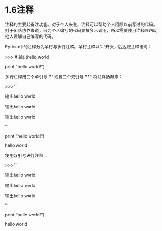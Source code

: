 # 1.6注释

注释的主要起备注功能。对于个人来说，注释可以帮助个人回顾以前写过的代码。对于团队协作来说，因为个人编写的代码要被多人调用，所以需要使用注释来帮助他人理解自己编写的代码。

Python中的注释分为单行与多行注释。单行注释以”\#”开头，后边跟注释语句：

\>\>\> \# 输出hello world

print("hello world!")

多行注释用三个单引号 **'''** 或者三个双引号 **"""** 将注释括起来：

\>\>\>’’’

输出hello world

输出hello world

输出hello world

‘’’

print(“hello world!”)

hello world

使用双引号进行注释：

\>\>\>’’’

输出hello world

输出hello world

输出hello world

‘’’

print(“hello world!”)

hello world
